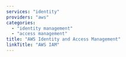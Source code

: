 ```yaml
---
services: "identity"
providers: "aws"
categories:
  - "identity management"
  - "access management"
title: "AWS Identity and Access Management"
linkTitle: "AWS IAM"
---
```

